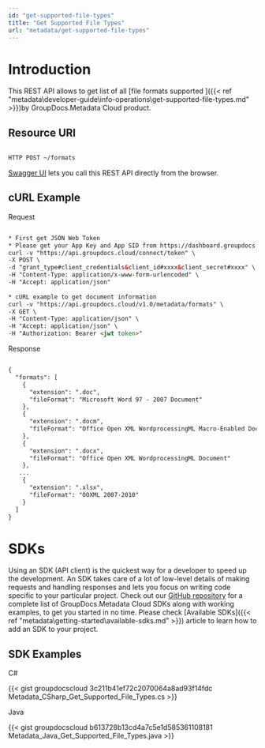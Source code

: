 ```yaml
---
id: "get-supported-file-types"
title: "Get Supported File Types"
url: "metadata/get-supported-file-types"
---
```






# Introduction #

This REST API allows to get list of all [file formats supported ]({{< ref "metadata\developer-guide\info-operations\get-supported-file-types.md" >}})by GroupDocs.Metadata Cloud product.

## Resource URI ##

```html 

HTTP POST ~/formats

 ```

[Swagger UI](https://apireference.groupdocs.cloud/metadata/#/Info/GetSupportedFileFormats) lets you call this REST API directly from the browser.

## cURL Example ##



 Request

```html 

* First get JSON Web Token
* Please get your App Key and App SID from https://dashboard.groupdocs.cloud/#/apps. Kindly place App Key in "client_secret" and App SID in "client_id" argument.
curl -v "https://api.groupdocs.cloud/connect/token" \
-X POST \
-d "grant_type#client_credentials&client_id#xxxx&client_secret#xxxx" \
-H "Content-Type: application/x-www-form-urlencoded" \
-H "Accept: application/json"
  
* cURL example to get document information
curl -v "https://api.groupdocs.cloud/v1.0/metadata/formats" \
-X GET \
-H "Content-Type: application/json" \
-H "Accept: application/json" \
-H "Authorization: Bearer <jwt token>"

 ```


 Response

```html 

{
  "formats": [ 
    {
      "extension": ".doc",
      "fileFormat": "Microsoft Word 97 - 2007 Document"
    },
    {
      "extension": ".docm",
      "fileFormat": "Office Open XML WordprocessingML Macro-Enabled Document"
    },
    {
      "extension": ".docx",
      "fileFormat": "Office Open XML WordprocessingML Document"
    },
   ...
    {
      "extension": ".xlsx",
      "fileFormat": "OOXML 2007-2010"
    }
  ]
}

 ```



# SDKs #

Using an SDK (API client) is the quickest way for a developer to speed up the development. An SDK takes care of a lot of low-level details of making requests and handling responses and lets you focus on writing code specific to your particular project. Check out our [GitHub repository](https://github.com/groupdocs-metadata-cloud) for a complete list of GroupDocs.Metadata Cloud SDKs along with working examples, to get you started in no time. Please check [Available SDKs]({{< ref "metadata\getting-started\available-sdks.md" >}}) article to learn how to add an SDK to your project.

## SDK Examples ##


 C#



{{< gist groupdocscloud 3c211b41ef72c2070064a8ad93f14fdc Metadata_CSharp_Get_Supported_File_Types.cs >}}





 Java




{{< gist groupdocscloud b613728b13cd4a7c5e1d585361108181 Metadata_Java_Get_Supported_File_Types.java >}}




